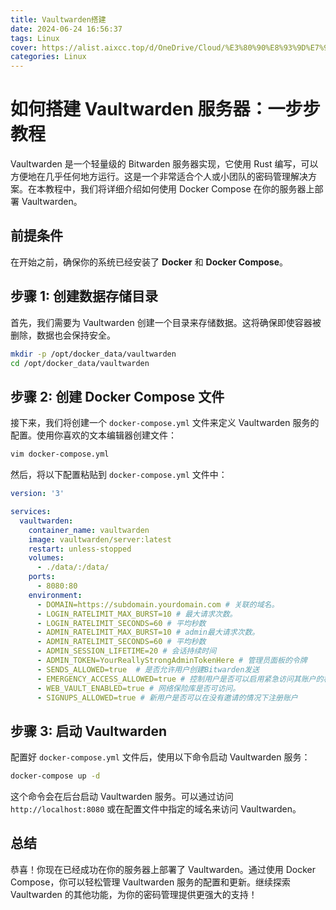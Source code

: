 ```yaml
---
title: Vaultwarden搭建
date: 2024-06-24 16:56:37
tags: Linux
cover: https://alist.aixcc.top/d/OneDrive/Cloud/%E3%80%90%E8%93%9D%E7%9C%BC%E7%9D%9B%E3%80%912024-06-25%2013_32_45.png
categories: Linux
---
```


# 如何搭建 Vaultwarden 服务器：一步步教程

Vaultwarden 是一个轻量级的 Bitwarden 服务器实现，它使用 Rust 编写，可以方便地在几乎任何地方运行。这是一个非常适合个人或小团队的密码管理解决方案。在本教程中，我们将详细介绍如何使用 Docker Compose 在你的服务器上部署 Vaultwarden。

## 前提条件

在开始之前，确保你的系统已经安装了 **Docker** 和 **Docker Compose**。

## 步骤 1: 创建数据存储目录

首先，我们需要为 Vaultwarden 创建一个目录来存储数据。这将确保即使容器被删除，数据也会保持安全。

```bash
mkdir -p /opt/docker_data/vaultwarden
cd /opt/docker_data/vaultwarden
```

## 步骤 2: 创建 Docker Compose 文件

接下来，我们将创建一个 `docker-compose.yml` 文件来定义 Vaultwarden 服务的配置。使用你喜欢的文本编辑器创建文件：

```bash
vim docker-compose.yml
```

然后，将以下配置粘贴到 `docker-compose.yml` 文件中：

```yaml
version: '3'

services:
  vaultwarden:
    container_name: vaultwarden
    image: vaultwarden/server:latest
    restart: unless-stopped
    volumes:
      - ./data/:/data/
    ports:
      - 8080:80
    environment:
      - DOMAIN=https://subdomain.yourdomain.com # 关联的域名。
      - LOGIN_RATELIMIT_MAX_BURST=10 # 最大请求次数。
      - LOGIN_RATELIMIT_SECONDS=60 # 平均秒数
      - ADMIN_RATELIMIT_MAX_BURST=10 # admin最大请求次数。
      - ADMIN_RATELIMIT_SECONDS=60 # 平均秒数
      - ADMIN_SESSION_LIFETIME=20 # 会话持续时间
      - ADMIN_TOKEN=YourReallyStrongAdminTokenHere # 管理员面板的令牌
      - SENDS_ALLOWED=true  # 是否允许用户创建Bitwarden发送
      - EMERGENCY_ACCESS_ALLOWED=true # 控制用户是否可以启用紧急访问其账户的权限
      - WEB_VAULT_ENABLED=true # 网络保险库是否可访问。
      - SIGNUPS_ALLOWED=true # 新用户是否可以在没有邀请的情况下注册账户
```

## 步骤 3: 启动 Vaultwarden

配置好 `docker-compose.yml` 文件后，使用以下命令启动 Vaultwarden 服务：

```bash
docker-compose up -d
```

这个命令会在后台启动 Vaultwarden 服务。可以通过访问 `http://localhost:8080` 或在配置文件中指定的域名来访问 Vaultwarden。


## 总结

恭喜！你现在已经成功在你的服务器上部署了 Vaultwarden。通过使用 Docker Compose，你可以轻松管理 Vaultwarden 服务的配置和更新。继续探索 Vaultwarden 的其他功能，为你的密码管理提供更强大的支持！
